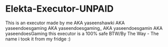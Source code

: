 # Elekta-Executor-UNPAID
This is an executor made by me AKA yaseenshawki AKA yaseendoesgaming AKA yaseendoesgaming_ AKA yaseendoesgamin AKA yaseendoesGaming    this executor is a 100% safe BTW/By The Way - The name i took it from my fridge :)
